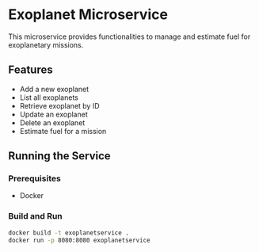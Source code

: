 # Exoplanet Microservice

This microservice provides functionalities to manage and estimate fuel for exoplanetary missions.

## Features

- Add a new exoplanet
- List all exoplanets
- Retrieve exoplanet by ID
- Update an exoplanet
- Delete an exoplanet
- Estimate fuel for a mission

## Running the Service

### Prerequisites

- Docker

### Build and Run

```bash
docker build -t exoplanetservice .
docker run -p 8080:8080 exoplanetservice
